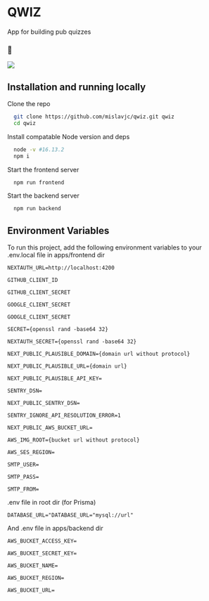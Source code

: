 # QWIZ

App for building pub quizzes

### 👀️
<img src="https://user-images.githubusercontent.com/46557266/169267686-4be6ac71-97f6-47fd-b162-457bbfaa9626.png" />

## Installation and running locally

Clone the repo

```bash
  git clone https://github.com/mislavjc/qwiz.git qwiz
  cd qwiz
```
Install compatable Node version and deps
```bash
  node -v #16.13.2
  npm i
```
Start the frontend server
```bash
  npm run frontend
```
Start the backend server
```bash
  npm run backend
```

## Environment Variables

To run this project, add the following environment variables to your .env.local file in apps/frontend dir

`NEXTAUTH_URL=http://localhost:4200`

`GITHUB_CLIENT_ID`

`GITHUB_CLIENT_SECRET`

`GOOGLE_CLIENT_SECRET`

`GOOGLE_CLIENT_SECRET`

`SECRET={openssl rand -base64 32}`

`NEXTAUTH_SECRET={openssl rand -base64 32}`

`NEXT_PUBLIC_PLAUSIBLE_DOMAIN={domain url without protocol}`

`NEXT_PUBLIC_PLAUSIBLE_URL={domain url}`

`NEXT_PUBLIC_PLAUSIBLE_API_KEY=`

`SENTRY_DSN=`

`NEXT_PUBLIC_SENTRY_DSN=`

`SENTRY_IGNORE_API_RESOLUTION_ERROR=1` 

`NEXT_PUBLIC_AWS_BUCKET_URL=`

`AWS_IMG_ROOT={bucket url without protocol}`

`AWS_SES_REGION=`

`SMTP_USER=`

`SMTP_PASS=`

`SMTP_FROM=`

.env file in root dir (for Prisma)

`DATABASE_URL="DATABASE_URL="mysql://url"`

And .env file in apps/backend dir

`AWS_BUCKET_ACCESS_KEY=`

`AWS_BUCKET_SECRET_KEY=`

`AWS_BUCKET_NAME=`

`AWS_BUCKET_REGION=`

`AWS_BUCKET_URL=`
